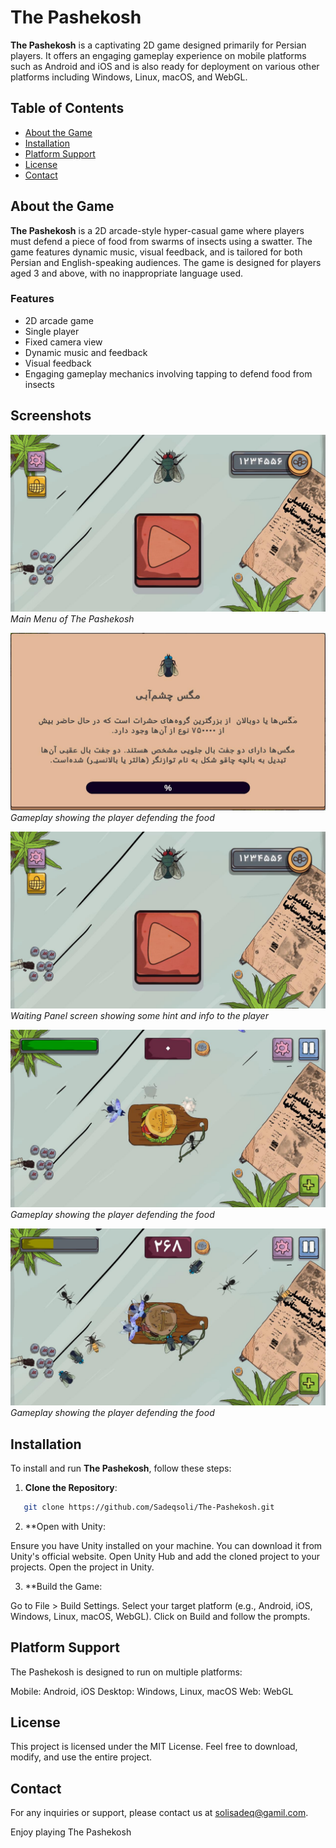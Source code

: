 # The Pashekosh

**The Pashekosh** is a captivating 2D game designed primarily for Persian players. It offers an engaging gameplay experience on mobile platforms such as Android and iOS and is also ready for deployment on various other platforms including Windows, Linux, macOS, and WebGL.

## Table of Contents

- [About the Game](#about-the-game)
- [Installation](#installation)
- [Platform Support](#platform-support)
- [License](#license)
- [Contact](#contact)

## About the Game

**The Pashekosh** is a 2D arcade-style hyper-casual game where players must defend a piece of food from swarms of insects using a swatter. The game features dynamic music, visual feedback, and is tailored for both Persian and English-speaking audiences. The game is designed for players aged 3 and above, with no inappropriate language used.

### Features
- 2D arcade game
- Single player
- Fixed camera view
- Dynamic music and feedback
- Visual feedback
- Engaging gameplay mechanics involving tapping to defend food from insects

## Screenshots

![Main Menu](https://github.com/Sadeqsoli/The-Pashekosh/blob/master/Shots/0%20(1).jpg)
*Main Menu of The Pashekosh*

![Waiting Panel](https://github.com/Sadeqsoli/The-Pashekosh/blob/master/Shots/0%20(2).jpg)
*Gameplay showing the player defending the food*

![Waiting Panel](https://github.com/Sadeqsoli/The-Pashekosh/blob/master/Shots/0%20(1).jpg)
*Waiting Panel screen showing some hint and info to the player*

![Gameplay](https://github.com/Sadeqsoli/The-Pashekosh/blob/master/Shots/0%20(5).jpg)
*Gameplay showing the player defending the food*

![Gameplay](https://github.com/Sadeqsoli/The-Pashekosh/blob/master/Shots/0%20(7).jpg)
*Gameplay showing the player defending the food*
## Installation

To install and run **The Pashekosh**, follow these steps:

1. **Clone the Repository**:
```bash
   git clone https://github.com/Sadeqsoli/The-Pashekosh.git
 ```  
2. **Open with Unity:

Ensure you have Unity installed on your machine. You can download it from Unity's official website.
Open Unity Hub and add the cloned project to your projects.
Open the project in Unity.

3. **Build the Game:

Go to File > Build Settings.
Select your target platform (e.g., Android, iOS, Windows, Linux, macOS, WebGL).
Click on Build and follow the prompts.

## Platform Support
The Pashekosh is designed to run on multiple platforms:

Mobile: Android, iOS
Desktop: Windows, Linux, macOS
Web: WebGL

## License
This project is licensed under the MIT License. Feel free to download, modify, and use the entire project.

## Contact
For any inquiries or support, please contact us at solisadeq@gamil.com.

Enjoy playing The Pashekosh
